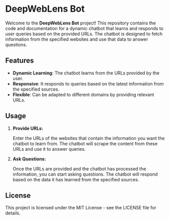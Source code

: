 DeepWebLens Bot
=================

Welcome to the **DeepWebLens Bot** project! This repository contains the code and documentation for a dynamic chatbot that learns and responds to user queries based on the provided URLs. The chatbot is designed to fetch information from the specified websites and use that data to answer questions.

Features
--------

-   **Dynamic Learning**: The chatbot learns from the URLs provided by the user.
-   **Responsive**: It responds to queries based on the latest information from the specified sources.
-   **Flexible**: Can be adapted to different domains by providing relevant URLs.


Usage
-----

1.  **Provide URLs:**

    Enter the URLs of the websites that contain the information you want the chatbot to learn from. The chatbot will scrape the content from these URLs and use it to answer queries.

2.  **Ask Questions:**

    Once the URLs are provided and the chatbot has processed the information, you can start asking questions. The chatbot will respond based on the data it has learned from the specified sources.


License
-------

This project is licensed under the MIT License - see the LICENSE file for details.
